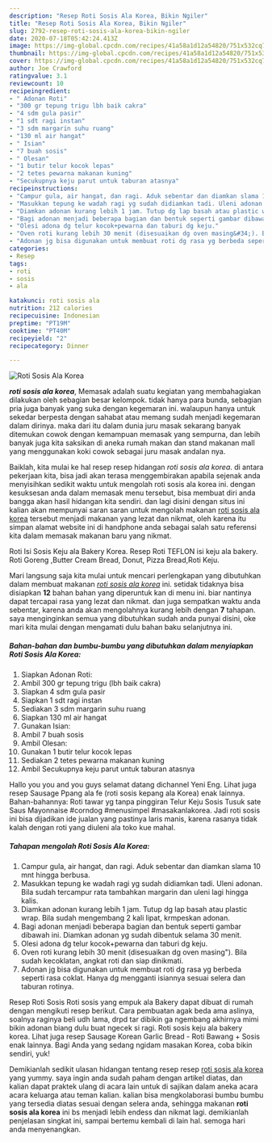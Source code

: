 ```yaml
---
description: "Resep Roti Sosis Ala Korea, Bikin Ngiler"
title: "Resep Roti Sosis Ala Korea, Bikin Ngiler"
slug: 2792-resep-roti-sosis-ala-korea-bikin-ngiler
date: 2020-07-18T05:42:24.413Z
image: https://img-global.cpcdn.com/recipes/41a58a1d12a54820/751x532cq70/roti-sosis-ala-korea-foto-resep-utama.jpg
thumbnail: https://img-global.cpcdn.com/recipes/41a58a1d12a54820/751x532cq70/roti-sosis-ala-korea-foto-resep-utama.jpg
cover: https://img-global.cpcdn.com/recipes/41a58a1d12a54820/751x532cq70/roti-sosis-ala-korea-foto-resep-utama.jpg
author: Joe Crawford
ratingvalue: 3.1
reviewcount: 10
recipeingredient:
- " Adonan Roti"
- "300 gr tepung trigu lbh baik cakra"
- "4 sdm gula pasir"
- "1 sdt ragi instan"
- "3 sdm margarin suhu ruang"
- "130 ml air hangat"
- " Isian"
- "7 buah sosis"
- " Olesan"
- "1 butir telur kocok lepas"
- "2 tetes pewarna makanan kuning"
- "Secukupnya keju parut untuk taburan atasnya"
recipeinstructions:
- "Campur gula, air hangat, dan ragi. Aduk sebentar dan diamkan slama 10 mnt hingga berbusa."
- "Masukkan tepung ke wadah ragi yg sudah didiamkan tadi. Uleni adonan. Bila sudah tercampur rata tambahkan margarin dan uleni lagi hingga kalis."
- "Diamkan adonan kurang lebih 1 jam. Tutup dg lap basah atau plastic wrap. Bila sudah mengembang 2 kali lipat, krmpeskan adonan."
- "Bagi adonan menjadi beberapa bagian dan bentuk seperti gambar dibawah ini. Diamkan adonan yg sudah dibentuk selama 30 menit."
- "Olesi adona dg telur kocok+pewarna dan taburi dg keju."
- "Oven roti kurang lebih 30 menit (disesuaikan dg oven masing&#34;). Bila sudah kecoklatan, angkat roti dan siap dinikmati."
- "Adonan jg bisa digunakan untuk membuat roti dg rasa yg berbeda seperti rasa coklat. Hanya dg mengganti isiannya sesuai selera dan taburan rotinya."
categories:
- Resep
tags:
- roti
- sosis
- ala

katakunci: roti sosis ala 
nutrition: 212 calories
recipecuisine: Indonesian
preptime: "PT19M"
cooktime: "PT40M"
recipeyield: "2"
recipecategory: Dinner

---
```



![Roti Sosis Ala Korea](https://img-global.cpcdn.com/recipes/41a58a1d12a54820/751x532cq70/roti-sosis-ala-korea-foto-resep-utama.jpg)

<b><i>roti sosis ala korea</i></b>, Memasak adalah suatu kegiatan yang membahagiakan dilakukan oleh sebagian besar kelompok. tidak hanya para bunda, sebagian pria juga banyak yang suka dengan kegemaran ini. walaupun hanya untuk sekedar berpesta dengan sahabat atau memang sudah menjadi kegemaran dalam dirinya. maka dari itu dalam dunia juru masak sekarang banyak ditemukan cowok dengan kemampuan memasak yang sempurna, dan lebih banyak juga kita saksikan di aneka rumah makan dan stand makanan mall yang menggunakan koki cowok sebagai juru masak andalan nya.

Baiklah, kita mulai ke hal resep resep hidangan <i>roti sosis ala korea</i>. di antara pekerjaan kita, bisa jadi akan terasa menggembirakan apabila sejenak anda menyisihkan sedikit waktu untuk mengolah roti sosis ala korea ini. dengan kesuksesan anda dalam memasak menu tersebut, bisa membuat diri anda bangga akan hasil hidangan kita sendiri. dan lagi disini dengan situs ini kalian akan mempunyai saran saran untuk mengolah makanan <u>roti sosis ala korea</u> tersebut menjadi makanan yang lezat dan nikmat, oleh karena itu simpan alamat website ini di handphone anda sebagai salah satu referensi kita dalam memasak makanan baru yang nikmat.

Roti Isi Sosis Keju ala Bakery Korea. Resep Roti TEFLON isi keju ala bakery. Roti Goreng ,Butter Cream Bread, Donut, Pizza Bread,Roti Keju.


Mari langsung saja kita mulai untuk mencari perlengkapan yang dibutuhkan dalam membuat makanan <u><i>roti sosis ala korea</i></u> ini. setidak tidaknya bisa disiapkan <b>12</b> bahan bahan yang diperuntuk kan di menu ini. biar nantinya dapat tercapai rasa yang lezat dan nikmat. dan juga sempatkan waktu anda sebentar, karena anda akan mengolahnya kurang lebih dengan <b>7</b> tahapan. saya menginginkan semua yang dibutuhkan sudah anda punyai disini, oke mari kita mulai dengan mengamati dulu bahan baku selanjutnya ini.

<!--inarticleads1-->

##### Bahan-bahan dan bumbu-bumbu yang dibutuhkan dalam menyiapkan Roti Sosis Ala Korea:

1. Siapkan  Adonan Roti:
1. Ambil 300 gr tepung trigu (lbh baik cakra)
1. Siapkan 4 sdm gula pasir
1. Siapkan 1 sdt ragi instan
1. Sediakan 3 sdm margarin suhu ruang
1. Siapkan 130 ml air hangat
1. Gunakan  Isian:
1. Ambil 7 buah sosis
1. Ambil  Olesan:
1. Gunakan 1 butir telur kocok lepas
1. Sediakan 2 tetes pewarna makanan kuning
1. Ambil Secukupnya keju parut untuk taburan atasnya


Hallo you you and you guys selamat datang dichannel Yeni Eng. Lihat juga resep Sausage Ppang ala fe (roti sosis kepang ala Korea) enak lainnya. Bahan-bahannya: Roti tawar yg tanpa pinggiran Telur Keju Sosis Tusuk sate Saus Mayonnaise #corndog #menusimpel #masakanlakorea. Jadi roti sosis ini bisa dijadikan ide jualan yang pastinya laris manis, karena rasanya tidak kalah dengan roti yang diuleni ala toko kue mahal. 

<!--inarticleads2-->

##### Tahapan mengolah Roti Sosis Ala Korea:

1. Campur gula, air hangat, dan ragi. Aduk sebentar dan diamkan slama 10 mnt hingga berbusa.
1. Masukkan tepung ke wadah ragi yg sudah didiamkan tadi. Uleni adonan. Bila sudah tercampur rata tambahkan margarin dan uleni lagi hingga kalis.
1. Diamkan adonan kurang lebih 1 jam. Tutup dg lap basah atau plastic wrap. Bila sudah mengembang 2 kali lipat, krmpeskan adonan.
1. Bagi adonan menjadi beberapa bagian dan bentuk seperti gambar dibawah ini. Diamkan adonan yg sudah dibentuk selama 30 menit.
1. Olesi adona dg telur kocok+pewarna dan taburi dg keju.
1. Oven roti kurang lebih 30 menit (disesuaikan dg oven masing&#34;). Bila sudah kecoklatan, angkat roti dan siap dinikmati.
1. Adonan jg bisa digunakan untuk membuat roti dg rasa yg berbeda seperti rasa coklat. Hanya dg mengganti isiannya sesuai selera dan taburan rotinya.


Resep Roti Sosis Roti sosis yang empuk ala Bakery dapat dibuat di rumah dengan mengikuti resep berikut. Cara pembuatan agak beda ama aslinya, soalnya raginya beli udh lama, drpd tar dibikin ga ngembang akhirnya mimi bikin adonan biang dulu buat ngecek si ragi. Roti sosis keju ala bakery korea. Lihat juga resep Sausage Korean Garlic Bread - Roti Bawang + Sosis enak lainnya. Bagi Anda yang sedang ngidam masakan Korea, coba bikin sendiri, yuk! 

Demikianlah sedikit ulasan hidangan tentang resep resep <u>roti sosis ala korea</u> yang yummy. saya ingin anda sudah paham dengan artikel diatas, dan kalian dapat praktek ulang di acara lain untuk di sajikan dalam aneka acara acara keluarga atau teman kalian. kalian bisa mengkolaborasi bumbu bumbu yang tersedia diatas sesuai dengan selera anda, sehingga makanan <b>roti sosis ala korea</b> ini bs menjadi lebih endess dan nikmat lagi. demikianlah penjelasan singkat ini, sampai bertemu kembali di lain hal. semoga hari anda menyenangkan.
